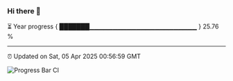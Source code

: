 ### Hi there 👋

⏳ Year progress { ███████▁▁▁▁▁▁▁▁▁▁▁▁▁▁▁▁▁▁▁▁▁▁▁ } 25.76 %

---

⏰ Updated on Sat, 05 Apr 2025 00:56:59 GMT

![Progress Bar CI](https://github.com/code-lakshay/GitHub-Actions-Demo/workflows/Progress%20Bar%20CI/badge.svg)
